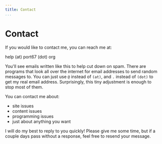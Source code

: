 ```yaml
---
title: Contact
...
```


# Contact

If you would like to contact me, you can reach me at:

help (at) port67 (dot) org

You'll see emails written like this to help cut down on spam. There are programs
that look all over the internet for email addresses to send random messages to.
You can just use `@` instead of `(at)`, and `.` instead of `(dot)` to get my
real email address. Surprisingly, this tiny adjustment is enough to stop most of
them.

You can contact me about:

- site issues
- content issues
- programming issues
- just about anything you want

I will do my best to reply to you quickly! Please give me some time, but if a
couple days pass without a response, feel free to resend your message.
